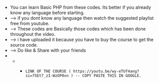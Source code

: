 * You can learn Basic PHP from these codes. Its better if you already know any language before starting.
* --> if you dont know any language then watch the suggested playlist free from youtube. 
* --> These codes are Basically those codes which has been done throughout the video.
* --> i have uploaded it because you have to buy the course to get the source code.
* --> Do like & Share with your friends
* * *     LINK OF THE COURSE ( https://youtu.be/wy-eTUf4ang?si=75Et7_zI-WzOP0vn ) -- COPY PASTE THIS IN GOOGLE.

